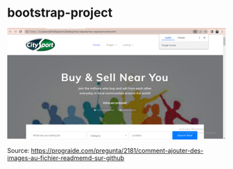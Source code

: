 # bootstrap-project
![alt text](https://github.com/yassminri/bootstrap-project/blob/main/city.PNG)

Source: https://prograide.com/pregunta/2181/comment-ajouter-des-images-au-fichier-readmemd-sur-github
